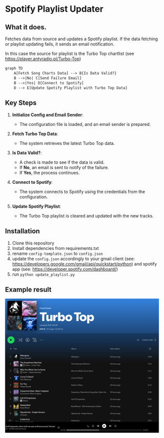 # Spotify Playlist Updater

## What it does.

Fetches data from source and updates a Spotify playlist. 
If the data fetching or playlist updating fails, it sends an email notification.

In this case the source for playlist is the Turbo Top chartlist (see https://player.antyradio.pl/Turbo-Top)

```mermaid
graph TD
    A[Fetch Song Charts Data] --> B{Is Data Valid?}
    B -->|No| C[Send Failure Email]
    B -->|Yes| D[Connect to Spotify]
    D --> E[Update Spotify Playlist with Turbo Top Data]
```

## Key Steps

1. **Initialize Config and Email Sender**: 
    - The configuration file is loaded, and an email sender is prepared.

2. **Fetch Turbo Top Data**: 
    - The system retrieves the latest Turbo Top data.

3. **Is Data Valid?**:
    - A check is made to see if the data is valid.
    - If **No**, an email is sent to notify of the failure.
    - If **Yes**, the process continues.

4. **Connect to Spotify**: 
    - The system connects to Spotify using the credentials from the configuration.

5. **Update Spotify Playlist**: 
    - The Turbo Top playlist is cleared and updated with the new tracks.


## Installation
1. Clone this repository
2. Install dependencies from requirements.txt
3. rename `config-template.json` to `config.json` 
4. update the `config.json` accordingly to your gmail client (see: https://developers.google.com/gmail/api/quickstart/python) and spotify app (see: https://developer.spotify.com/dashboard/)
5. run `python update_playlist.py`

## Example result

![updated playlist](https://github.com/piotr-kubica/spotlistsync/blob/main/exmaple.png)

